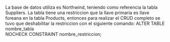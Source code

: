 La base de datos utiliza es Northwind, teniendo como referencia la tabla Suppliers. 
La tabla tiene una restriccion que la llave primaria es llave foreana en la
tabla Products, entonces para realizar el CRUD completo se tuvo que deshabilitar
la restriccion con el siguiente comando:
ALTER TABLE nombre_tabla  
NOCHECK CONSTRAINT nombre_restriccion;
